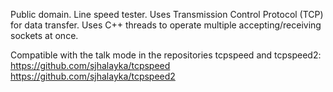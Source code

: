 Public domain. Line speed tester. Uses Transmission Control Protocol (TCP) for data transfer. Uses C++ threads to operate multiple accepting/receiving sockets at once.

Compatible with the talk mode in the repositories tcpspeed and tcpspeed2:
https://github.com/sjhalayka/tcpspeed
https://github.com/sjhalayka/tcpspeed2
